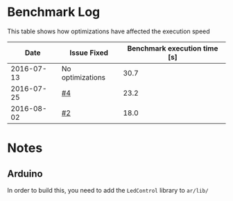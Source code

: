 Benchmark Log
================
This table shows how optimizations have affected the execution speed

| Date | Issue Fixed | Benchmark execution time [s] |
| --- | --- | --- |
| 2016-07-13 | No optimizations | 30.7 |
| 2016-07-25 | [#4](https://github.com/claytonketner/clockpi/issues/4) | 23.2 |
| 2016-08-02 | [#2](https://github.com/claytonketner/clockpi/issues/2) | 18.0 |

Notes
==========
Arduino
--------------
In order to build this, you need to add the `LedControl` library to `ar/lib/`
